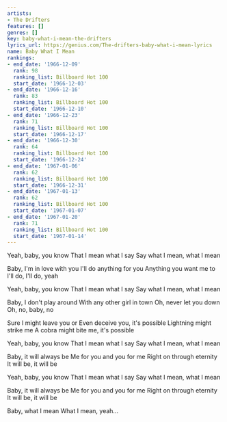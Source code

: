 ```yaml
---
artists:
- The Drifters
features: []
genres: []
key: baby-what-i-mean-the-drifters
lyrics_url: https://genius.com/The-drifters-baby-what-i-mean-lyrics
name: Baby What I Mean
rankings:
- end_date: '1966-12-09'
  rank: 98
  ranking_list: Billboard Hot 100
  start_date: '1966-12-03'
- end_date: '1966-12-16'
  rank: 83
  ranking_list: Billboard Hot 100
  start_date: '1966-12-10'
- end_date: '1966-12-23'
  rank: 71
  ranking_list: Billboard Hot 100
  start_date: '1966-12-17'
- end_date: '1966-12-30'
  rank: 64
  ranking_list: Billboard Hot 100
  start_date: '1966-12-24'
- end_date: '1967-01-06'
  rank: 62
  ranking_list: Billboard Hot 100
  start_date: '1966-12-31'
- end_date: '1967-01-13'
  rank: 62
  ranking_list: Billboard Hot 100
  start_date: '1967-01-07'
- end_date: '1967-01-20'
  rank: 71
  ranking_list: Billboard Hot 100
  start_date: '1967-01-14'
---
```

Yeah, baby, you know
That I mean what I say
Say what I mean, what I mean

Baby, I'm in love with you
I'll do anything for you
Anything you want me to
I'll do, I'll do, yeah

Yeah, baby, you know
That I mean what I say
Say what I mean, what I mean

Baby, I don't play around
With any other girl in town
Oh, never let you down
Oh, no, baby, no

Sure I might leave you or
Even deceive you, it's possible
Lightning might strike me
A cobra might bite me, it's possible

Yeah, baby, you know
That I mean what I say
Say what I mean, what I mean

Baby, it will always be
Me for you and you for me
Right on through eternity
It will be, it will be

Yeah, baby, you know
That I mean what I say
Say what I mean, what I mean

Baby, it will always be
Me for you and you for me
Right on through eternity
It will be, it will be

Baby, what I mean
What I mean, yeah...
